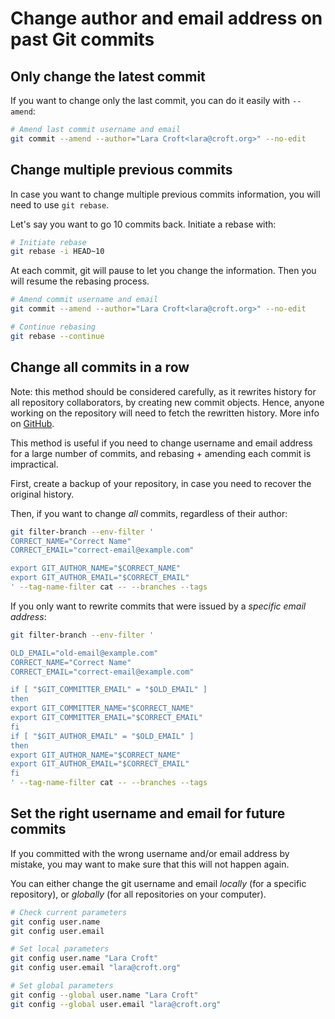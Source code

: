 # Change author and email address on past Git commits

## Only change the latest commit

If you want to change only the last commit, you can do it easily with `--amend`:

```sh
# Amend last commit username and email
git commit --amend --author="Lara Croft<lara@croft.org>" --no-edit
```

## Change multiple previous commits

In case you want to change multiple previous commits information, you will need to use `git rebase`.

Let's say you want to go 10 commits back. Initiate a rebase with:

```sh
# Initiate rebase
git rebase -i HEAD~10
```

At each commit, git will pause to let you change the information. Then you will resume the rebasing process.

```sh
# Amend commit username and email
git commit --amend --author="Lara Croft<lara@croft.org>" --no-edit

# Continue rebasing
git rebase --continue 
```

## Change all commits in a row

Note: this method should be considered carefully, as it rewrites history for all repository collaborators, by creating new commit objects. Hence, anyone working on the repository will need to fetch the rewritten history. More info on [GitHub](https://help.github.com/en/github/using-git/changing-author-info).

This method is useful if you need to change username and email address for a large number of commits, and rebasing + amending each commit is impractical.

First, create a backup of your repository, in case you need to recover the original history.

Then, if you want to change *all* commits, regardless of their author:

```sh
git filter-branch --env-filter '
CORRECT_NAME="Correct Name"
CORRECT_EMAIL="correct-email@example.com"

export GIT_AUTHOR_NAME="$CORRECT_NAME"
export GIT_AUTHOR_EMAIL="$CORRECT_EMAIL"
' --tag-name-filter cat -- --branches --tags
```

If you only want to rewrite commits that were issued by a *specific email address*:

```sh
git filter-branch --env-filter '

OLD_EMAIL="old-email@example.com"
CORRECT_NAME="Correct Name"
CORRECT_EMAIL="correct-email@example.com"

if [ "$GIT_COMMITTER_EMAIL" = "$OLD_EMAIL" ]
then
export GIT_COMMITTER_NAME="$CORRECT_NAME"
export GIT_COMMITTER_EMAIL="$CORRECT_EMAIL"
fi
if [ "$GIT_AUTHOR_EMAIL" = "$OLD_EMAIL" ]
then
export GIT_AUTHOR_NAME="$CORRECT_NAME"
export GIT_AUTHOR_EMAIL="$CORRECT_EMAIL"
fi
' --tag-name-filter cat -- --branches --tags
```

## Set the right username and email for future commits

If you committed with the wrong username and/or email address by mistake, you may want to make sure that this will not happen again. 

You can either change the git username and email *locally* (for a specific repository), or *globally* (for all repositories on your computer).

```sh
# Check current parameters
git config user.name
git config user.email
```

```sh
# Set local parameters
git config user.name "Lara Croft"
git config user.email "lara@croft.org"
```

```sh
# Set global parameters
git config --global user.name "Lara Croft"
git config --global user.email "lara@croft.org"
```
